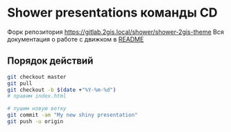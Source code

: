 # Shower presentations команды CD

Форк репозитория https://gitlab.2gis.local/shower/shower-2gis-theme
Вся документация о работе с движком в [README](https://gitlab.2gis.local/shower/shower-2gis-theme/blob/master/README.md)

## Порядок действий

```sh
git checkout master
git pull
git checkout -b $(date +"%Y-%m-%d")
# правим index.html

# пушим новую ветку
git commit -am "My new shiny presentation"
git push -u origin
```
